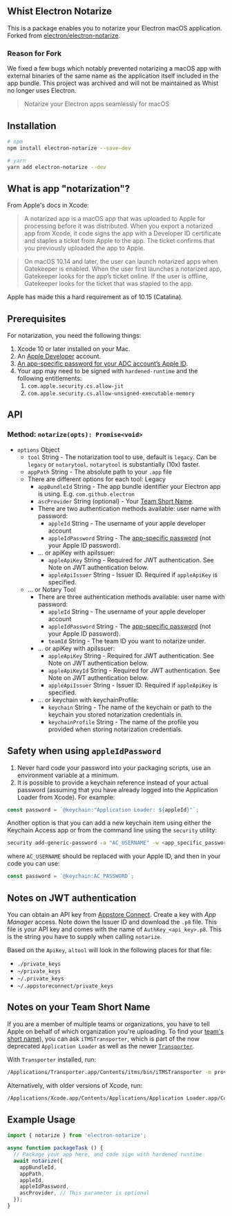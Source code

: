 Whist Electron Notarize
-----------

This is a package enables you to notarize your Electron macOS application. Forked from [electron/electron-notarize](https://github.com/electron/electron-notarize).

### Reason for Fork

We fixed a few bugs which notably prevented notarizing a macOS app with external binaries of the same name as the application itself included in the app bundle. This project was archived and will not be maintained as Whist no longer uses Electron.

> Notarize your Electron apps seamlessly for macOS

## Installation

```bash
# npm
npm install electron-notarize --save-dev

# yarn
yarn add electron-notarize --dev
```

## What is app "notarization"?

From Apple's docs in Xcode:

> A notarized app is a macOS app that was uploaded to Apple for processing before it was distributed. When you export a notarized app from Xcode, it code signs the app with a Developer ID certificate and staples a ticket from Apple to the app. The ticket confirms that you previously uploaded the app to Apple.

> On macOS 10.14 and later, the user can launch notarized apps when Gatekeeper is enabled. When the user first launches a notarized app, Gatekeeper looks for the app’s ticket online. If the user is offline, Gatekeeper looks for the ticket that was stapled to the app.

Apple has made this a hard requirement as of 10.15 (Catalina).

## Prerequisites

For notarization, you need the following things:

1. Xcode 10 or later installed on your Mac.
2. An [Apple Developer](https://developer.apple.com/) account.
3. [An app-specific password for your ADC account’s Apple ID](https://support.apple.com/HT204397).
4. Your app may need to be signed with `hardened-runtime` and the following entitlements:
    1. `com.apple.security.cs.allow-jit`
    2. `com.apple.security.cs.allow-unsigned-executable-memory`

## API

### Method: `notarize(opts): Promise<void>`

* `options` Object
  * `tool` String - The notarization tool to use, default is `legacy`.  Can be `legacy` or `notarytool`. `notarytool` is substantially (10x) faster.
  * `appPath` String - The absolute path to your `.app` file
  * There are different options for each tool: Legacy
    * `appBundleId` String - The app bundle identifier your Electron app is using.  E.g. `com.github.electron`
    * `ascProvider` String (optional) - Your [Team Short Name](#notes-on-your-team-short-name).
    * There are two authentication methods available: user name with password:
      * `appleId` String - The username of your apple developer account
      * `appleIdPassword` String - The [app-specific password](https://support.apple.com/HT204397) (not your Apple ID password).
    * ... or apiKey with apiIssuer:
      * `appleApiKey` String - Required for JWT authentication. See Note on JWT authentication below.
      * `appleApiIssuer` String - Issuer ID. Required if `appleApiKey` is specified.
  * ... or Notary Tool
    * There are three authentication methods available: user name with password:
      * `appleId` String - The username of your apple developer account
      * `appleIdPassword` String - The [app-specific password](https://support.apple.com/HT204397) (not your Apple ID password).
      * `teamId` String - The team ID you want to notarize under.
    * ... or apiKey with apiIssuer:
      * `appleApiKey` String - Required for JWT authentication. See Note on JWT authentication below.
      * `appleApiKeyId` String - Required for JWT authentication. See Note on JWT authentication below.
      * `appleApiIssuer` String - Issuer ID. Required if `appleApiKey` is specified.
    * ... or keychain with keychainProfile:
      * `keychain` String - The name of the keychain or path to the keychain you stored notarization credentials in.
      * `keychainProfile` String - The name of the profile you provided when storing notarization credentials.

## Safety when using `appleIdPassword`

1. Never hard code your password into your packaging scripts, use an environment
variable at a minimum.
2. It is possible to provide a keychain reference instead of your actual password (assuming that you have already logged into
the Application Loader from Xcode). For example:

```javascript
const password = `@keychain:"Application Loader: ${appleId}"`;
```

Another option is that you can add a new keychain item using either the Keychain Access app or from the command line using the `security` utility:

```bash
security add-generic-password -a "AC_USERNAME" -w <app_specific_password> -s "AC_PASSWORD"
```
where `AC_USERNAME` should be replaced with your Apple ID, and then in your code you can use:

```javascript
const password = `@keychain:AC_PASSWORD`;
```

## Notes on JWT authentication

You can obtain an API key from [Appstore Connect](https://appstoreconnect.apple.com/access/api). Create a key with _App Manager_ access. Note down the Issuer ID and download the `.p8` file. This file is your API key and comes with the name of `AuthKey_<api_key>.p8`. This is the string you have to supply when calling `notarize`.

Based on the `ApiKey`, `altool` will look in the following places for that file:

* `./private_keys`
* `~/private_keys`
* `~/.private_keys`
* `~/.appstoreconnect/private_keys`

## Notes on your Team Short Name

If you are a member of multiple teams or organizations, you have to tell Apple on behalf of which organization you're uploading. To find your [team's short name](https://forums.developer.apple.com/thread/113798)), you can ask `iTMSTransporter`, which is part of the now deprecated `Application Loader` as well as the newer [`Transporter`](https://apps.apple.com/us/app/transporter/id1450874784?mt=12).

With `Transporter` installed, run:
```sh
/Applications/Transporter.app/Contents/itms/bin/iTMSTransporter -m provider -u APPLE_DEV_ACCOUNT -p APP_PASSWORD
```

Alternatively, with older versions of Xcode, run:
```sh
/Applications/Xcode.app/Contents/Applications/Application Loader.app/Contents/itms/bin/iTMSTransporter -m provider -u APPLE_DEV_ACCOUNT -p APP_PASSWORD
```
## Example Usage

```javascript
import { notarize } from 'electron-notarize';

async function packageTask () {
  // Package your app here, and code sign with hardened runtime
  await notarize({
    appBundleId,
    appPath,
    appleId,
    appleIdPassword,
    ascProvider, // This parameter is optional
  });
}
```
